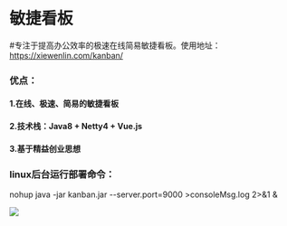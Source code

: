 # 敏捷看板
#专注于提高办公效率的极速在线简易敏捷看板。使用地址：https://xiewenlin.com/kanban/ <br>
### 优点：<br>
#### 1.在线、极速、简易的敏捷看板<br>
#### 2.技术栈：Java8 + Netty4 + Vue.js<br>
#### 3.基于精益创业思想<br>
### linux后台运行部署命令：<br>

nohup java -jar kanban.jar --server.port=9000 >consoleMsg.log 2>&1 & <br>


![](https://cdn.nlark.com/yuque/0/2019/jpeg/195205/1561700740387-2fc811e5-60a7-4077-94c0-b0f70c07c6a6.jpeg?x-oss-process=image/resize,w_288)

